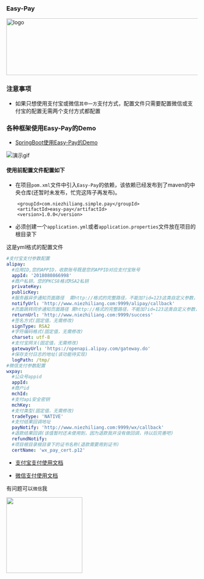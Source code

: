 ### Easy-Pay

<img src="https://github.com/easy-pay/easy-pay/blob/master/logo.jpg" width="700" height="150" alt="logo"/>


### 注意事项

- 如果只想使用支付宝或微信`其中一方`支付方式，配置文件只需要配置微信或支付宝的配置无需两个支付方式都配置


### 各种框架使用Easy-Pay的Demo

- [SpringBoot使用Easy-Pay的Demo](https://github.com/easy-pay/spring-boot-easy-pay-demo)

![演示gif](https://github.com/easy-pay/spring-boot-easy-pay-demo/blob/master/src/main/resources/demo.png)





#### 使用前配置文件配置如下

- 在项目`pom.xml`文件中引入`Easy-Pay`的依赖，该依赖已经发布到了maven的中央仓库(还暂时未发布，忙完这阵子再发布)。

```
    <groupId>com.niezhiliang.simple.pay</groupId>
    <artifactId>easy-pay</artifactId>
    <version>1.0.0</version>
```

- 必须创建一个`application.yml`或者`application.properties`文件放在项目的根目录下

这是yml格式的配置文件

```yaml
#支付宝支付参数配置
alipay:
  #应用ID,您的APPID，收款账号既是您的APPID对应支付宝账号
  appId: '2018080866998'
  #商户私钥，您的PKCS8格式RSA2私钥
  privateKey: 
  publicKey: 
  #服务器异步通知页面路径  需http://格式的完整路径，不能加?id=123这类自定义参数，必须外网可以正常访问
  notifyUrl: 'http://www.niezhiliang.com:9999/alipay/callback'
  #页面跳转同步通知页面路径 需http://格式的完整路径，不能加?id=123这类自定义参数，必须外网可以正常访问
  returnUrl: 'http://www.niezhiliang.com:9999/success'
  #签名方式(固定值，无需修改)
  signType: RSA2
  #字符编码格式(固定值，无需修改)
  charset: utf-8
  #支付宝网关(固定值，无需修改)
  gatewayUrl: 'https://openapi.alipay.com/gateway.do'
  #保存支付日志的地址(该功能待实现)
  logPath: /tmp/
#微信支付参数配置
wxpay:
  #公众号appid
  appId: 
  #商户id
  mchId: 
  #支付api安全密钥
  mchKey: 
  #支付类型(固定值，无需修改)
  tradeType: 'NATIVE'
  #支付结果回调地址
  payNotify: 'http://www.niezhiliang.com:9999/wx/callback'
  #退款结果回调(该值暂时还未使用到，因为退款我并没有做回调，待以后完善吧)
  refundNotify:
  #项目根目录根目录下的证书名称(退款需要用到证书)
  certName: 'wx_pay_cert.p12'

```

- [支付宝支付使用文档](https://github.com/easy-pay/easy-pay/blob/master/doc/alipay.md)

- [微信支付使用文档](https://github.com/easy-pay/easy-pay/blob/master/doc/wxpay.md)

 有问题可以`微信`我

<img width="200" height="200" src="https://img-blog.csdn.net/20180605172659802?watermark/2/text/aHR0cHM6Ly9ibG9nLmNzZG4ubmV0L3FxXzM4MDgyMzA0/font/5a6L5L2T/fontsize/400/fill/I0JBQkFCMA==/dissolve/70"/>
